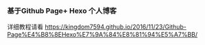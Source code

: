 ### 基于Github Page+ Hexo 个人博客  

详细教程请看 https://kingdom7594.github.io/2016/11/23/Github-Page%E4%B8%8EHexo%E7%9A%84%E8%81%94%E5%A7%BB/
